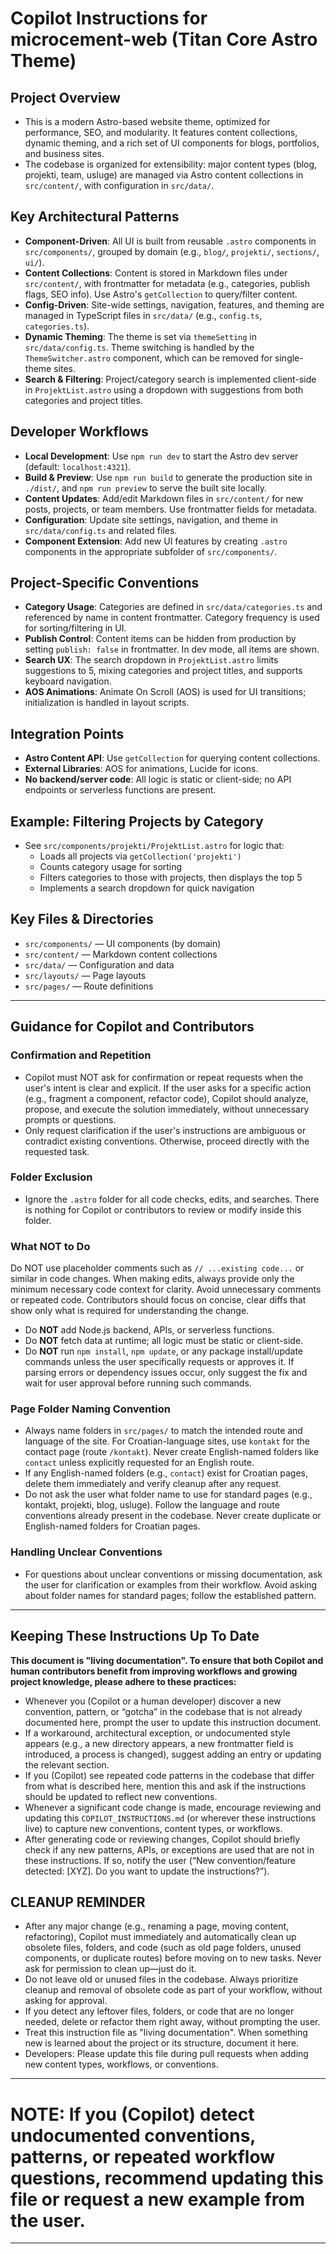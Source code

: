 # Copilot Instructions for microcement-web (Titan Core Astro Theme)

## Project Overview
- This is a modern Astro-based website theme, optimized for performance, SEO, and modularity. It features content collections, dynamic theming, and a rich set of UI components for blogs, portfolios, and business sites.
- The codebase is organized for extensibility: major content types (blog, projekti, team, usluge) are managed via Astro content collections in `src/content/`, with configuration in `src/data/`.

## Key Architectural Patterns
- **Component-Driven**: All UI is built from reusable `.astro` components in `src/components/`, grouped by domain (e.g., `blog/`, `projekti/`, `sections/`, `ui/`).
- **Content Collections**: Content is stored in Markdown files under `src/content/`, with frontmatter for metadata (e.g., categories, publish flags, SEO info). Use Astro's `getCollection` to query/filter content.
- **Config-Driven**: Site-wide settings, navigation, features, and theming are managed in TypeScript files in `src/data/` (e.g., `config.ts`, `categories.ts`).
- **Dynamic Theming**: The theme is set via `themeSetting` in `src/data/config.ts`. Theme switching is handled by the `ThemeSwitcher.astro` component, which can be removed for single-theme sites.
- **Search & Filtering**: Project/category search is implemented client-side in `ProjektList.astro` using a dropdown with suggestions from both categories and project titles.

## Developer Workflows
- **Local Development**: Use `npm run dev` to start the Astro dev server (default: `localhost:4321`).
- **Build & Preview**: Use `npm run build` to generate the production site in `./dist/`, and `npm run preview` to serve the built site locally.
- **Content Updates**: Add/edit Markdown files in `src/content/` for new posts, projects, or team members. Use frontmatter fields for metadata.
- **Configuration**: Update site settings, navigation, and theme in `src/data/config.ts` and related files.
- **Component Extension**: Add new UI features by creating `.astro` components in the appropriate subfolder of `src/components/`.

## Project-Specific Conventions
- **Category Usage**: Categories are defined in `src/data/categories.ts` and referenced by name in content frontmatter. Category frequency is used for sorting/filtering in UI.
- **Publish Control**: Content items can be hidden from production by setting `publish: false` in frontmatter. In dev mode, all items are shown.
- **Search UX**: The search dropdown in `ProjektList.astro` limits suggestions to 5, mixing categories and project titles, and supports keyboard navigation.
- **AOS Animations**: Animate On Scroll (AOS) is used for UI transitions; initialization is handled in layout scripts.

## Integration Points
- **Astro Content API**: Use `getCollection` for querying content collections.
- **External Libraries**: AOS for animations, Lucide for icons.
- **No backend/server code**: All logic is static or client-side; no API endpoints or serverless functions are present.

## Example: Filtering Projects by Category
- See `src/components/projekti/ProjektList.astro` for logic that:
  - Loads all projects via `getCollection('projekti')`
  - Counts category usage for sorting
  - Filters categories to those with projects, then displays the top 5
  - Implements a search dropdown for quick navigation

## Key Files & Directories
- `src/components/` — UI components (by domain)
- `src/content/` — Markdown content collections
- `src/data/` — Configuration and data
- `src/layouts/` — Page layouts
- `src/pages/` — Route definitions

---

## Guidance for Copilot and Contributors

### Confirmation and Repetition
- Copilot must NOT ask for confirmation or repeat requests when the user's intent is clear and explicit. If the user asks for a specific action (e.g., fragment a component, refactor code), Copilot should analyze, propose, and execute the solution immediately, without unnecessary prompts or questions.
- Only request clarification if the user's instructions are ambiguous or contradict existing conventions. Otherwise, proceed directly with the requested task.

### Folder Exclusion
- Ignore the `.astro` folder for all code checks, edits, and searches. There is nothing for Copilot or contributors to review or modify inside this folder.

### What NOT to Do
Do NOT use placeholder comments such as `// ...existing code...` or similar in code changes. When making edits, always provide only the minimum necessary code context for clarity. Avoid unnecessary comments or repeated code. Contributors should focus on concise, clear diffs that show only what is required for understanding the change.
- Do **NOT** add Node.js backend, APIs, or serverless functions.
- Do **NOT** fetch data at runtime; all logic must be static or client-side.
- Do **NOT** run `npm install`, `npm update`, or any package install/update commands unless the user specifically requests or approves it. If parsing errors or dependency issues occur, only suggest the fix and wait for user approval before running such commands.

### Page Folder Naming Convention
- Always name folders in `src/pages/` to match the intended route and language of the site. For Croatian-language sites, use `kontakt` for the contact page (route `/kontakt`). Never create English-named folders like `contact` unless explicitly requested for an English route.
- If any English-named folders (e.g., `contact`) exist for Croatian pages, delete them immediately and verify cleanup after any request.
- Do not ask the user what folder name to use for standard pages (e.g., kontakt, projekti, blog, usluge). Follow the language and route conventions already present in the codebase. Never create duplicate or English-named folders for Croatian pages.

### Handling Unclear Conventions
- For questions about unclear conventions or missing documentation, ask the user for clarification or examples from their workflow. Avoid asking about folder names for standard pages; follow the established pattern.

---

## Keeping These Instructions Up To Date  <!-- NEW SECTION -->

**This document is "living documentation". To ensure that both Copilot and human contributors benefit from improving workflows and growing project knowledge, please adhere to these practices:**

- Whenever you (Copilot or a human developer) discover a new convention, pattern, or “gotcha” in the codebase that is not already documented here, prompt the user to update this instruction document.
- If a workaround, architectural exception, or undocumented style appears (e.g., a new directory appears, a new frontmatter field is introduced, a process is changed), suggest adding an entry or updating the relevant section.
- If you (Copilot) see repeated code patterns in the codebase that differ from what is described here, mention this and ask if the instructions should be updated to reflect new conventions.
- Whenever a significant code change is made, encourage reviewing and updating this `COPILOT_INSTRUCTIONS.md` (or wherever these instructions live) to capture new conventions, content types, or workflows.
- After generating code or reviewing changes, Copilot should briefly check if any new patterns, APIs, or exceptions are used that are not in these instructions. If so, notify the user (“New convention/feature detected: [XYZ]. Do you want to update the instructions?”).

## CLEANUP REMINDER

- After any major change (e.g., renaming a page, moving content, refactoring), Copilot must immediately and automatically clean up obsolete files, folders, and code (such as old page folders, unused components, or duplicate routes) before moving on to new tasks. Never ask for permission to clean up—just do it.
- Do not leave old or unused files in the codebase. Always prioritize cleanup and removal of obsolete code as part of your workflow, without asking for approval.
- If you detect any leftover files, folders, or code that are no longer needed, delete or refactor them right away, without prompting the user.
- Treat this instruction file as "living documentation". When something new is learned about the project or its structure, document it here.
- Developers: Please update this file during pull requests when adding new content types, workflows, or conventions.

---

# NOTE: If you (Copilot) detect undocumented conventions, patterns, or repeated workflow questions, recommend updating this file or request a new example from the user.

---